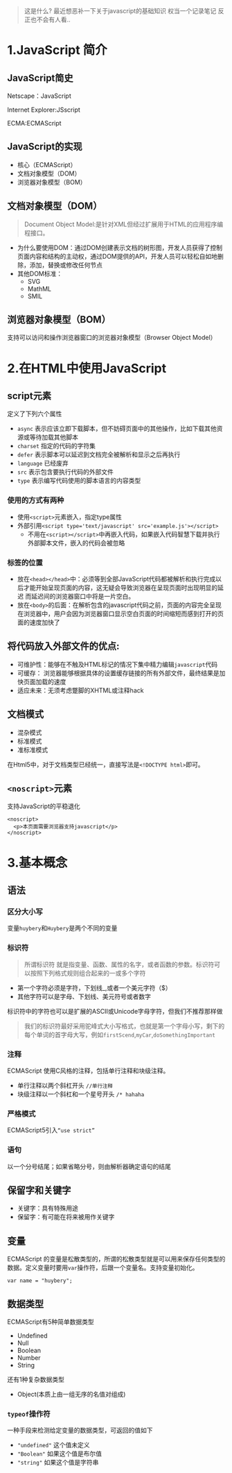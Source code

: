 > 这是什么?
  最近想恶补一下关于javascript的基础知识
  权当一个记录笔记
  反正也不会有人看..

# 1.JavaScript 简介
## JavaScript简史
  Netscape：JavaScript

  Internet Explorer:JSscript

  ECMA:ECMAScript
## JavaScript的实现
- 核心（ECMAScript）
- 文档对象模型（DOM）
- 浏览器对象模型（BOM）

## 文档对象模型（DOM）

> Document Object Model:是针对XML但经过扩展用于HTML的应用程序编程接口。

- 为什么要使用DOM：通过DOM创建表示文档的树形图，开发人员获得了控制页面内容和结构的主动权，通过DOM提供的API，开发人员可以轻松自如地删除，添加，替换或修改任何节点
- 其他DOM标准：
    - SVG
    - MathML
    - SMIL

## 浏览器对象模型（BOM）
支持可以访问和操作浏览器窗口的浏览器对象模型（Browser Object Model）

# 2.在HTML中使用JavaScript

## script元素

定义了下列六个属性

- `async` 表示应该立即下载脚本，但不妨碍页面中的其他操作，比如下载其他资源或等待加载其他脚本
- `charset` 指定的代码的字符集
- `defer` 表示脚本可以延迟到文档完全被解析和显示之后再执行
- `language` 已经废弃
- `src` 表示包含要执行代码的外部文件
- `type` 表示编写代码使用的脚本语言的内容类型

### 使用的方式有两种
- 使用`<script>`元素嵌入，指定type属性
- 外部引用`<script type='text/javascript' src='example.js'></script>`
  - 不用在`<script></script>`中再嵌入代码，如果嵌入代码智慧下载并执行外部脚本文件，嵌入的代码会被忽略

### 标签的位置
- 放在`<head></head>`中：必须等到全部JavaScript代码都被解析和执行完成以后才能开始呈现页面的内容，这无疑会导致浏览器在呈现页面时出现明显的延迟 而延迟间的浏览器窗口中将是一片空白。
- 放在`<body>`的后面：在解析包含的javascript代码之前，页面的内容完全呈现在浏览器中，用户会因为浏览器窗口显示空白页面的时间缩短而感到打开的页面的速度加快了

## 将代码放入外部文件的优点:

- 可维护性：能够在不触及HTML标记的情况下集中精力编辑`javascript`代码
- 可缓存： 浏览器能够根据具体的设置缓存链接的所有外部文件，最终结果是加快页面加载的速度
- 适应未来：无须考虑蹩脚的XHTML或注释hack

## 文档模式

- 混杂模式
- 标准模式
- 准标准模式

在Html5中，对于文档类型已经统一，直接写法是`<!DOCTYPE html>`即可。

## `<noscript>`元素

支持JavaScript的平稳退化

    <noscript>
      <p>本页面需要浏览器支持javascript</p>
    </noscript>

# 3.基本概念

## 语法
### 区分大小写
变量`huybery`和`Huybery`是两个不同的变量
### 标识符

> 所谓标识符 就是指变量、函数、属性的名字，或者函数的参数。标识符可以按照下列格式规则组合起来的一或多个字符

- 第一个字符必须是字符，下划线_,或者一个美元字符（$）
- 其他字符可以是字母、下划线、美元符号或者数字

标识符中的字符也可以是扩展的ASCII或Unicode字母字符，但我们不推荐那样做

> 我们的标识符最好采用驼峰式大小写格式，也就是第一个字母小写，剩下的每个单词的首字母大写，例如`firstScend`,`myCar`,`doSomethingImportant`

### 注释

ECMAScript 使用C风格的注释，包括单行注释和块级注释。
- 单行注释以两个斜杠开头
`//单行注释`
- 块级注释以一个斜杠和一个星号开头
`/* hahaha`

### 严格模式
ECMAScript5引入`“use strict”`

### 语句

以一个分号结尾；如果省略分号，则由解析器确定语句的结尾

## 保留字和关键字
- 关键字：具有特殊用途
- 保留字：有可能在将来被用作关键字

## 变量
ECMAScript 的变量是松散类型的，所谓的松散类型就是可以用来保存任何类型的数据。定义变量时要用`var`操作符，后跟一个变量名。支持变量初始化。

    var name = "huybery";

## 数据类型
ECMAScript有5种简单数据类型

- Undefined
- Null
- Boolean
- Number
- String

还有1种复杂数据类型

- Object(本质上由一组无序的名值对组成)

### `typeof`操作符
一种手段来检测给定变量的数据类型，可返回的值如下

- `"undefined"` 这个值未定义
- `"Boolean"` 如果这个值是布尔值
- `"string"` 如果这个值是字符串
